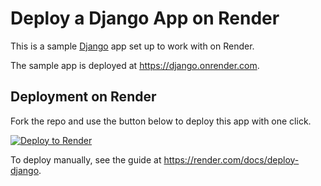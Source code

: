 # Deploy a Django App on Render

This is a sample [Django](https://www.djangoproject.com/) app set up to work with on Render.

The sample app is deployed at https://django.onrender.com.

## Deployment on Render

Fork the repo and use the button below to deploy this app with one click.

[![Deploy to Render](https://render.com/images/deploy-to-render-button.svg)](https://render.com/deploy)

To deploy manually, see the guide at https://render.com/docs/deploy-django.
